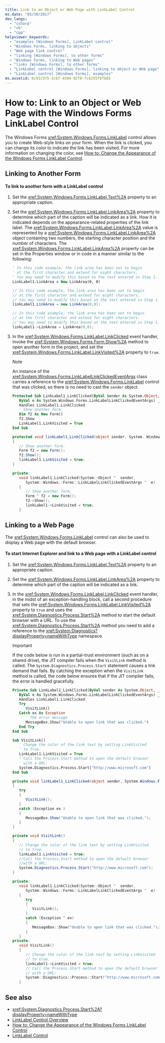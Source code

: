 ```yaml
---
title: Link to an Object or Web Page with LinkLabel Control
ms.date: "03/30/2017"
dev_langs:
  - "csharp"
  - "vb"
  - "cpp"
helpviewer_keywords:
  - "examples [Windows Forms], LinkLabel control"
  - "Windows Forms, linking to objects"
  - "Web page link control"
  - "linking [Windows Forms], to other forms"
  - "Windows Forms, linking to Web pages"
  - "links [Windows Forms], to other forms"
  - "LinkLabel control [Windows Forms], linking to object or Web page"
  - "LinkLabel control [Windows Forms], examples"
ms.assetid: 6c91c975-3cb7-4504-82f0-fc6255f8fb85
---
```

# How to: Link to an Object or Web Page with the Windows Forms LinkLabel Control

The Windows Forms <xref:System.Windows.Forms.LinkLabel> control allows you to create Web-style links on your form. When the link is clicked, you can change its color to indicate the link has been visited. For more information on changing the color, see [How to: Change the Appearance of the Windows Forms LinkLabel Control](how-to-change-the-appearance-of-the-windows-forms-linklabel-control.md).

## Linking to Another Form

#### To link to another form with a LinkLabel control

1. Set the <xref:System.Windows.Forms.LinkLabel.Text%2A> property to an appropriate caption.

2. Set the <xref:System.Windows.Forms.LinkLabel.LinkArea%2A> property to determine which part of the caption will be indicated as a link. How it is indicated depends on the appearance-related properties of the link label. The <xref:System.Windows.Forms.LinkLabel.LinkArea%2A> value is represented by a <xref:System.Windows.Forms.LinkLabel.LinkArea%2A> object containing two numbers, the starting character position and the number of characters. The <xref:System.Windows.Forms.LinkLabel.LinkArea%2A> property can be set in the Properties window or in code in a manner similar to the following:

    ```vb
    ' In this code example, the link area has been set to begin
    ' at the first character and extend for eight characters.
    ' You may need to modify this based on the text entered in Step 1.
    LinkLabel1.LinkArea = New LinkArea(0, 8)
    ```

    ```csharp
    // In this code example, the link area has been set to begin
    // at the first character and extend for eight characters.
    // You may need to modify this based on the text entered in Step 1.
    linkLabel1.LinkArea = new LinkArea(0,8);
    ```

    ```cpp
    // In this code example, the link area has been set to begin
    // at the first character and extend for eight characters.
    // You may need to modify this based on the text entered in Step 1.
    linkLabel1->LinkArea = LinkArea(0,8);
    ```

3. In the <xref:System.Windows.Forms.LinkLabel.LinkClicked> event handler, invoke the <xref:System.Windows.Forms.Form.Show%2A> method to open another form in the project, and set the <xref:System.Windows.Forms.LinkLabel.LinkVisited%2A> property to `true`.

    > [!NOTE]
    > An instance of the <xref:System.Windows.Forms.LinkLabelLinkClickedEventArgs> class carries a reference to the <xref:System.Windows.Forms.LinkLabel> control that was clicked, so there is no need to cast the `sender` object.

    ```vb
    Protected Sub LinkLabel1_LinkClicked(ByVal Sender As System.Object, _
       ByVal e As System.Windows.Forms.LinkLabelLinkClickedEventArgs) _
       Handles LinkLabel1.LinkClicked
       ' Show another form.
       Dim f2 As New Form()
       f2.Show
       LinkLabel1.LinkVisited = True
    End Sub
    ```

    ```csharp
    protected void linkLabel1_LinkClicked(object sender, System. Windows.Forms.LinkLabelLinkClickedEventArgs e)
    {
       // Show another form.
       Form f2 = new Form();
       f2.Show();
       linkLabel1.LinkVisited = true;
    }
    ```

    ```cpp
    private:
       void linkLabel1_LinkClicked(System::Object ^  sender,
          System::Windows::Forms::LinkLabelLinkClickedEventArgs ^  e)
       {
          // Show another form.
          Form ^ f2 = new Form();
          f2->Show();
          linkLabel1->LinkVisited = true;
       }
    ```

## Linking to a Web Page

The <xref:System.Windows.Forms.LinkLabel> control can also be used to display a Web page with the default browser.

#### To start Internet Explorer and link to a Web page with a LinkLabel control

1. Set the <xref:System.Windows.Forms.LinkLabel.Text%2A> property to an appropriate caption.

2. Set the <xref:System.Windows.Forms.LinkLabel.LinkArea%2A> property to determine which part of the caption will be indicated as a link.

3. In the <xref:System.Windows.Forms.LinkLabel.LinkClicked> event handler, in the midst of an exception-handling block, call a second procedure that sets the <xref:System.Windows.Forms.LinkLabel.LinkVisited%2A> property to `true` and uses the <xref:System.Diagnostics.Process.Start%2A> method to start the default browser with a URL. To use the <xref:System.Diagnostics.Process.Start%2A> method you need to add a reference to the <xref:System.Diagnostics?displayProperty=nameWithType> namespace.

    > [!IMPORTANT]
    > If the code below is run in a partial-trust environment (such as on a shared drive), the JIT compiler fails when the `VisitLink` method is called. The `System.Diagnostics.Process.Start` statement causes a link demand that fails. By catching the exception when the `VisitLink` method is called, the code below ensures that if the JIT compiler fails, the error is handled gracefully.

    ```vb
    Private Sub LinkLabel1_LinkClicked(ByVal sender As System.Object, _
       ByVal e As System.Windows.Forms.LinkLabelLinkClickedEventArgs) _
       Handles LinkLabel1.LinkClicked
       Try
          VisitLink()
       Catch ex As Exception
          ' The error message
          MessageBox.Show("Unable to open link that was clicked.")
       End Try
    End Sub

    Sub VisitLink()
       ' Change the color of the link text by setting LinkVisited
       ' to True.
       LinkLabel1.LinkVisited = True
       ' Call the Process.Start method to open the default browser
       ' with a URL:
       System.Diagnostics.Process.Start("http://www.microsoft.com")
    End Sub
    ```

    ```csharp
    private void linkLabel1_LinkClicked(object sender, System.Windows.Forms.LinkLabelLinkClickedEventArgs e)
    {
       try
       {
          VisitLink();
       }
       catch (Exception ex )
       {
          MessageBox.Show("Unable to open link that was clicked.");
       }
    }

    private void VisitLink()
    {
       // Change the color of the link text by setting LinkVisited
       // to true.
       linkLabel1.LinkVisited = true;
       //Call the Process.Start method to open the default browser
       //with a URL:
       System.Diagnostics.Process.Start("http://www.microsoft.com");
    }
    ```

    ```cpp
    private:
       void linkLabel1_LinkClicked(System::Object ^  sender,
          System::Windows::Forms::LinkLabelLinkClickedEventArgs ^  e)
       {
          try
          {
             VisitLink();
          }
          catch (Exception ^ ex)
          {
             MessageBox::Show("Unable to open link that was clicked.");
          }
       }
    private:
       void VisitLink()
       {
          // Change the color of the link text by setting LinkVisited
          // to true.
          linkLabel1->LinkVisited = true;
          // Call the Process.Start method to open the default browser
          // with a URL:
          System::Diagnostics::Process::Start("http://www.microsoft.com");
       }
    ```

## See also

- <xref:System.Diagnostics.Process.Start%2A?displayProperty=nameWithType>
- [LinkLabel Control Overview](linklabel-control-overview-windows-forms.md)
- [How to: Change the Appearance of the Windows Forms LinkLabel Control](how-to-change-the-appearance-of-the-windows-forms-linklabel-control.md)
- [LinkLabel Control](linklabel-control-windows-forms.md)
